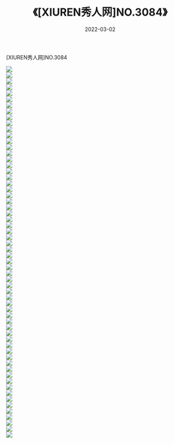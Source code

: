 ﻿---
layout: post
title:  《[XIUREN秀人网]NO.3084》
date:   2022-03-02
img: http://img.660000.xyz/Sharelink/秀人网/秀人网第04部分/[XIUREN秀人网]NO.3084/000.jpg
categories: [美女, 清纯, 唯美]
---

[XIUREN秀人网]NO.3084

 ![](http://img.660000.xyz/Sharelink/秀人网/秀人网第04部分/[XIUREN秀人网]NO.3084/001.jpg) <br>![](http://img.660000.xyz/Sharelink/秀人网/秀人网第04部分/[XIUREN秀人网]NO.3084/002.jpg) <br>![](http://img.660000.xyz/Sharelink/秀人网/秀人网第04部分/[XIUREN秀人网]NO.3084/003.jpg) <br>![](http://img.660000.xyz/Sharelink/秀人网/秀人网第04部分/[XIUREN秀人网]NO.3084/004.jpg) <br>![](http://img.660000.xyz/Sharelink/秀人网/秀人网第04部分/[XIUREN秀人网]NO.3084/005.jpg) <br>![](http://img.660000.xyz/Sharelink/秀人网/秀人网第04部分/[XIUREN秀人网]NO.3084/006.jpg) <br>![](http://img.660000.xyz/Sharelink/秀人网/秀人网第04部分/[XIUREN秀人网]NO.3084/007.jpg) <br>![](http://img.660000.xyz/Sharelink/秀人网/秀人网第04部分/[XIUREN秀人网]NO.3084/008.jpg) <br>![](http://img.660000.xyz/Sharelink/秀人网/秀人网第04部分/[XIUREN秀人网]NO.3084/009.jpg) <br>![](http://img.660000.xyz/Sharelink/秀人网/秀人网第04部分/[XIUREN秀人网]NO.3084/010.jpg) <br>![](http://img.660000.xyz/Sharelink/秀人网/秀人网第04部分/[XIUREN秀人网]NO.3084/011.jpg) <br>![](http://img.660000.xyz/Sharelink/秀人网/秀人网第04部分/[XIUREN秀人网]NO.3084/012.jpg) <br>![](http://img.660000.xyz/Sharelink/秀人网/秀人网第04部分/[XIUREN秀人网]NO.3084/013.jpg) <br>![](http://img.660000.xyz/Sharelink/秀人网/秀人网第04部分/[XIUREN秀人网]NO.3084/014.jpg) <br>![](http://img.660000.xyz/Sharelink/秀人网/秀人网第04部分/[XIUREN秀人网]NO.3084/015.jpg) <br>![](http://img.660000.xyz/Sharelink/秀人网/秀人网第04部分/[XIUREN秀人网]NO.3084/016.jpg) <br>![](http://img.660000.xyz/Sharelink/秀人网/秀人网第04部分/[XIUREN秀人网]NO.3084/017.jpg) <br>![](http://img.660000.xyz/Sharelink/秀人网/秀人网第04部分/[XIUREN秀人网]NO.3084/018.jpg) <br>![](http://img.660000.xyz/Sharelink/秀人网/秀人网第04部分/[XIUREN秀人网]NO.3084/019.jpg) <br>![](http://img.660000.xyz/Sharelink/秀人网/秀人网第04部分/[XIUREN秀人网]NO.3084/020.jpg) <br>![](http://img.660000.xyz/Sharelink/秀人网/秀人网第04部分/[XIUREN秀人网]NO.3084/021.jpg) <br>![](http://img.660000.xyz/Sharelink/秀人网/秀人网第04部分/[XIUREN秀人网]NO.3084/022.jpg) <br>![](http://img.660000.xyz/Sharelink/秀人网/秀人网第04部分/[XIUREN秀人网]NO.3084/023.jpg) <br>![](http://img.660000.xyz/Sharelink/秀人网/秀人网第04部分/[XIUREN秀人网]NO.3084/024.jpg) <br>![](http://img.660000.xyz/Sharelink/秀人网/秀人网第04部分/[XIUREN秀人网]NO.3084/025.jpg) <br>![](http://img.660000.xyz/Sharelink/秀人网/秀人网第04部分/[XIUREN秀人网]NO.3084/026.jpg) <br>![](http://img.660000.xyz/Sharelink/秀人网/秀人网第04部分/[XIUREN秀人网]NO.3084/027.jpg) <br>![](http://img.660000.xyz/Sharelink/秀人网/秀人网第04部分/[XIUREN秀人网]NO.3084/028.jpg) <br>![](http://img.660000.xyz/Sharelink/秀人网/秀人网第04部分/[XIUREN秀人网]NO.3084/029.jpg) <br>![](http://img.660000.xyz/Sharelink/秀人网/秀人网第04部分/[XIUREN秀人网]NO.3084/030.jpg) <br>![](http://img.660000.xyz/Sharelink/秀人网/秀人网第04部分/[XIUREN秀人网]NO.3084/031.jpg) <br>![](http://img.660000.xyz/Sharelink/秀人网/秀人网第04部分/[XIUREN秀人网]NO.3084/032.jpg) <br>![](http://img.660000.xyz/Sharelink/秀人网/秀人网第04部分/[XIUREN秀人网]NO.3084/033.jpg) <br>![](http://img.660000.xyz/Sharelink/秀人网/秀人网第04部分/[XIUREN秀人网]NO.3084/034.jpg) <br>![](http://img.660000.xyz/Sharelink/秀人网/秀人网第04部分/[XIUREN秀人网]NO.3084/035.jpg) <br>![](http://img.660000.xyz/Sharelink/秀人网/秀人网第04部分/[XIUREN秀人网]NO.3084/036.jpg) <br>![](http://img.660000.xyz/Sharelink/秀人网/秀人网第04部分/[XIUREN秀人网]NO.3084/037.jpg) <br>![](http://img.660000.xyz/Sharelink/秀人网/秀人网第04部分/[XIUREN秀人网]NO.3084/038.jpg) <br>![](http://img.660000.xyz/Sharelink/秀人网/秀人网第04部分/[XIUREN秀人网]NO.3084/039.jpg) <br>![](http://img.660000.xyz/Sharelink/秀人网/秀人网第04部分/[XIUREN秀人网]NO.3084/040.jpg) <br>![](http://img.660000.xyz/Sharelink/秀人网/秀人网第04部分/[XIUREN秀人网]NO.3084/041.jpg) <br>![](http://img.660000.xyz/Sharelink/秀人网/秀人网第04部分/[XIUREN秀人网]NO.3084/042.jpg) <br>![](http://img.660000.xyz/Sharelink/秀人网/秀人网第04部分/[XIUREN秀人网]NO.3084/043.jpg) <br>![](http://img.660000.xyz/Sharelink/秀人网/秀人网第04部分/[XIUREN秀人网]NO.3084/044.jpg) <br>![](http://img.660000.xyz/Sharelink/秀人网/秀人网第04部分/[XIUREN秀人网]NO.3084/045.jpg) <br>![](http://img.660000.xyz/Sharelink/秀人网/秀人网第04部分/[XIUREN秀人网]NO.3084/046.jpg) <br>![](http://img.660000.xyz/Sharelink/秀人网/秀人网第04部分/[XIUREN秀人网]NO.3084/047.jpg) <br>![](http://img.660000.xyz/Sharelink/秀人网/秀人网第04部分/[XIUREN秀人网]NO.3084/048.jpg) <br>![](http://img.660000.xyz/Sharelink/秀人网/秀人网第04部分/[XIUREN秀人网]NO.3084/049.jpg) <br>![](http://img.660000.xyz/Sharelink/秀人网/秀人网第04部分/[XIUREN秀人网]NO.3084/050.jpg) <br>![](http://img.660000.xyz/Sharelink/秀人网/秀人网第04部分/[XIUREN秀人网]NO.3084/051.jpg) <br>![](http://img.660000.xyz/Sharelink/秀人网/秀人网第04部分/[XIUREN秀人网]NO.3084/052.jpg) <br>![](http://img.660000.xyz/Sharelink/秀人网/秀人网第04部分/[XIUREN秀人网]NO.3084/053.jpg) <br>![](http://img.660000.xyz/Sharelink/秀人网/秀人网第04部分/[XIUREN秀人网]NO.3084/054.jpg) <br>![](http://img.660000.xyz/Sharelink/秀人网/秀人网第04部分/[XIUREN秀人网]NO.3084/055.jpg) <br>![](http://img.660000.xyz/Sharelink/秀人网/秀人网第04部分/[XIUREN秀人网]NO.3084/056.jpg) <br>![](http://img.660000.xyz/Sharelink/秀人网/秀人网第04部分/[XIUREN秀人网]NO.3084/057.jpg) <br>![](http://img.660000.xyz/Sharelink/秀人网/秀人网第04部分/[XIUREN秀人网]NO.3084/058.jpg) <br>![](http://img.660000.xyz/Sharelink/秀人网/秀人网第04部分/[XIUREN秀人网]NO.3084/059.jpg) <br>![](http://img.660000.xyz/Sharelink/秀人网/秀人网第04部分/[XIUREN秀人网]NO.3084/060.jpg) <br>![](http://img.660000.xyz/Sharelink/秀人网/秀人网第04部分/[XIUREN秀人网]NO.3084/061.jpg) <br>![](http://img.660000.xyz/Sharelink/秀人网/秀人网第04部分/[XIUREN秀人网]NO.3084/062.jpg) <br>